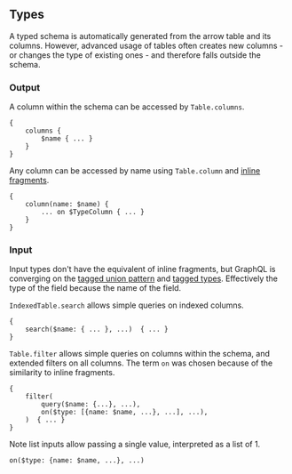 ## Types
A typed schema is automatically generated from the arrow table and its columns. However, advanced usage of tables often creates new columns - or changes the type of existing ones - and therefore falls outside the schema.

### Output
A column within the schema can be accessed by `Table.columns`.
```
{
    columns {
        $name { ... }
    }
}
```

Any column can be accessed by name using `Table.column` and [inline fragments](https://graphql.org/learn/queries/#inline-fragments).
```
{
    column(name: $name) {
        ... on $TypeColumn { ... }
    }
}
```

### Input
Input types don't have the equivalent of inline fragments, but GraphQL is converging on the [tagged union pattern](https://github.com/graphql/graphql-spec/blob/main/rfcs/InputUnion.md#-problem-sketch) and [tagged types](https://github.com/graphql/graphql-spec/blob/main/rfcs/InputUnion.md#-7-tagged-type). Effectively the type of the field because the name of the field.

`IndexedTable.search` allows simple queries on indexed columns.
```
{
    search($name: { ... }, ...)  { ... }
}
```

`Table.filter` allows simple queries on columns within the schema, and extended filters on all columns. The term `on` was chosen because of the similarity to inline fragments.
```
{
    filter(
        query($name: {...}, ...),
        on($type: [{name: $name, ...}, ...], ...),
    )  { ... }
}
```

Note list inputs allow passing a single value, interpreted as a list of 1.
```
on($type: {name: $name, ...}, ...)
```
